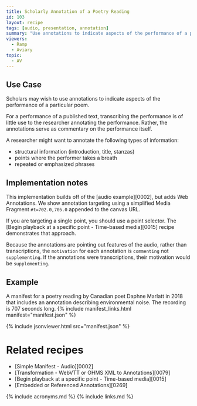 ```yaml
---
title: Scholarly Annotation of a Poetry Reading
id: 103
layout: recipe
tags: [audio, presentation, annotation]
summary: "Use annotations to indicate aspects of the performance of a particular poem."
viewers:
  - Ramp
  - Aviary
topic:
  - AV
---
```



## Use Case

Scholars may wish to use annotations to indicate aspects of the performance of a particular poem.  

For a performance of a published text, transcribing the performance is of little use to the researcher annotating the performance.  Rather, the annotations serve as commentary on the performance itself.

A researcher might want to annotate the following types of information:
* structural information (introduction, title, stanzas)
* points where the performer takes a breath
* repeated or emphasized phrases

## Implementation notes

This implementation builds off of the [audio example][0002], but adds Web Annotations. We show annotation targeting using a simplified Media Fragment `#t=702.0,705.0` appended to the canvas URL.

If you are targeting a single point, you should use a point selector.  The [Begin playback at a specific point - Time-based media][0015] recipe demonstrates that approach.

Because the annotations are pointing out features of the audio, rather than transcriptions, the `motivation` for each annotation is `commenting` not `supplementing`.  If the annotations were transcriptions, their motivation would be `supplementing`.


## Example

A manifest for a poetry reading by Canadian poet Daphne Marlatt in 2018 that includes an annotation describing environmental noise.  The recording is 707 seconds long.
{% include manifest_links.html manifest="manifest.json" %}

{% include jsonviewer.html src="manifest.json" %}


# Related recipes

* [Simple Manifest - Audio][0002]
* [Transformation - WebVTT or OHMS XML to Annotations][0079]
* [Begin playback at a specific point - Time-based media][0015]
* [Embedded or Referenced Annotations][0269]

{% include acronyms.md %}
{% include links.md %}

